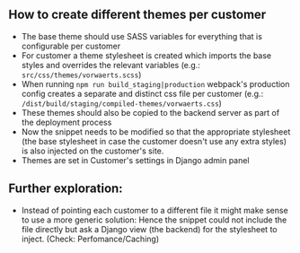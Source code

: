 How to create different themes per customer
-------------------------------------------

* The base theme should use SASS variables for everything that is configurable per customer
* For customer a theme stylesheet is created which imports the base styles and overrides the relevant variables (e.g.: `src/css/themes/vorwaerts.scss`)
* When running `npm run build_staging|production` webpack's production config creates a separate and distinct css file per customer (e.g.: `/dist/build/staging/compiled-themes/vorwaerts.css`)
* These themes should also be copied to the backend server as part of the deployment process
* Now the snippet needs to be modified so that the appropriate stylesheet (the base stylesheet in case the customer doesn't use any extra styles) is also injected on the customer's site.
* Themes are set in Customer's settings in Django admin panel

Further exploration:
--------------------

* Instead of pointing each customer to a different file it might make sense to use a more generic solution:
Hence the snippet could not include the file directly but ask a Django view (the backend) for the stylesheet to inject. (Check: Perfomance/Caching)
